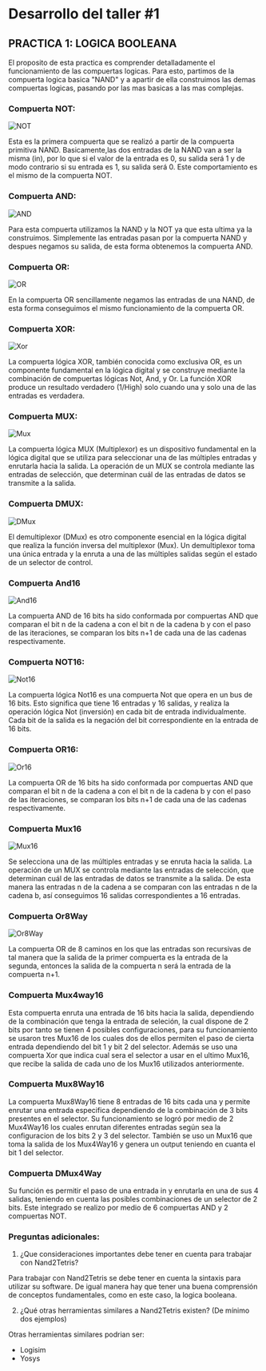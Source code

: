 # Desarrollo del taller #1

## **PRACTICA 1: LOGICA BOOLEANA**

El proposito de esta practica es comprender detalladamente el funcionamiento de las compuertas logicas. Para esto, partimos de la compuerta logica basica "NAND" y a apartir de ella construimos 
las demas compuertas logicas, pasando por las mas basicas a las mas complejas.

### **Compuerta NOT:**

![NOT](https://github.com/Fernando2240/Grupo-Megahertz/assets/73613484/71932439-030c-4adc-bf36-ae182a35f414)

Esta es la primera compuerta que se realizó a partir de la compuerta primitiva NAND. Basicamente,las dos entradas de la NAND van a ser la misma (in), por lo que si el valor de la entrada es 0, su salida será 1 y de modo 
contrario si su entrada es 1, su salida será 0. Este comportamiento es el mismo de la compuerta NOT.

### **Compuerta AND:**

![AND](https://github.com/Fernando2240/Grupo-Megahertz/assets/73613484/0c9c67f8-bc7b-4068-89cf-1d19c4c50153)

Para esta compuerta utilizamos la NAND y la NOT ya que esta ultima ya la construimos. Simplemente las entradas pasan por la compuerta NAND y despues negamos su salida, de esta forma obtenemos la compuerta AND.

### **Compuerta OR:**

![OR](https://github.com/Fernando2240/Grupo-Megahertz/assets/73613484/1eae5a8c-fafd-4954-bd16-f690dcb1c070)

En la compuerta OR sencillamente negamos las entradas de una NAND, de esta forma conseguimos el mismo funcionamiento de la compuerta OR. 

### **Compuerta XOR:**

![Xor](https://github.com/Fernando2240/Grupo-Megahertz/assets/92164946/24804705-2da4-4bb4-bf67-3c26cca0383e)

La compuerta lógica XOR, también conocida como exclusiva OR, es un componente fundamental en la lógica digital y se construye mediante la combinación de compuertas lógicas Not, And, y Or. La función XOR produce un resultado verdadero (1/High) solo cuando una y solo una de las entradas es verdadera.

### **Compuerta MUX:**

![Mux](https://github.com/Fernando2240/Grupo-Megahertz/assets/92164946/ae2a8f41-4da2-4cde-8579-4ed71bdc61c4)

La compuerta lógica MUX (Multiplexor) es un dispositivo fundamental en la lógica digital que se utiliza para seleccionar una de las múltiples entradas y enrutarla hacia la salida. La operación de un MUX se controla mediante las entradas de selección, que determinan cuál de las entradas de datos se transmite a la salida.

### **Compuerta DMUX:**

![DMux](https://github.com/Fernando2240/Grupo-Megahertz/assets/92164946/4329fc92-2798-44cd-bebc-6c8f5b83a046)

El demultiplexor (DMux) es otro componente esencial en la lógica digital que realiza la función inversa del multiplexor (Mux). Un demultiplexor toma una única entrada y la enruta a una de las múltiples salidas según el estado de un selector de control.

### **Compuerta And16**

![And16](https://github.com/Fernando2240/Grupo-Megahertz/assets/92164946/e5264ef2-f8b3-4d28-91c1-d022d101f2ef)

La compuerta AND de 16 bits ha sido conformada por compuertas AND que comparan el bit n de la cadena a con el bit n de la cadena b y con el paso de las iteraciones, se comparan los bits n+1 de cada una de las cadenas respectivamente.

### **Compuerta NOT16:**

![Not16](https://github.com/Fernando2240/Grupo-Megahertz/assets/92164946/78af8d4f-cd3f-4582-8907-133ebbbc08f7)

La compuerta lógica Not16 es una compuerta Not que opera en un bus de 16 bits. Esto significa que tiene 16 entradas y 16 salidas, y realiza la operación lógica Not (inversión) en cada bit de entrada individualmente. Cada bit de la salida es la negación del bit correspondiente en la entrada de 16 bits.

### **Compuerta OR16:**

![Or16](https://github.com/Fernando2240/Grupo-Megahertz/assets/92164946/62af5991-5cf6-48af-8e13-3e8d553cbbc2)

La compuerta OR de 16 bits ha sido conformada por compuertas AND que comparan el bit n de la cadena a con el bit n de la cadena b y con el paso de las iteraciones, se comparan los bits n+1 de cada una de las cadenas respectivamente.

### **Compuerta Mux16**

![Mux16](https://github.com/Fernando2240/Grupo-Megahertz/assets/92164946/7763a12e-50ef-4832-b24f-e75bbce40c38)

Se selecciona una de las múltiples entradas y se enruta hacia la salida. La operación de un MUX se controla mediante las entradas de selección, que determinan cuál de las entradas de datos se transmite a la salida. De esta manera las entradas n de la cadena a se comparan con las entradas n de la cadena b, así conseguimos 16 salidas correspondientes a 16 entradas.

### **Compuerta Or8Way**

![Or8Way](https://github.com/Fernando2240/Grupo-Megahertz/assets/92164946/3167e0b7-9544-420f-ac0a-0141a404becd)

La compuerta OR de 8 caminos en los que las entradas son recursivas de tal manera que la salida de la primer compuerta es la entrada de la segunda, entonces la salida de la compuerta n será la entrada de la compuerta n+1.

### **Compuerta Mux4way16**

Esta compuerta enruta una entrada de 16 bits hacia la salida, dependiendo de la combinación que tenga la entrada de seleción, la cual dispone de 2 bits por tanto se tienen 4 posibles configuraciones, para su funcionamiento se usaron tres Mux16 de los cuales dos de ellos permiten el paso de cierta entrada dependiendo del bit 1 y bit 2 del selector. Además se uso una compuerta Xor que indica cual sera el selector a usar en el ultimo Mux16, que recibe la salida de cada uno de los Mux16 utilizados anteriormente.

### **Compuerta Mux8Way16**

La compuerta Mux8Way16 tiene 8 entradas de 16 bits cada una y permite enrutar una entrada especifica dependiendo de la combinación de 3 bits presentes en el selector. Su funcionamiento se logró por medio de 2 Mux4Way16 los cuales enrutan diferentes entradas según sea la configuracion de los bits 2 y 3 del selector. También se uso un Mux16 que toma la salida de los Mux4Way16 y genera un output teniendo en cuanta el bit 1 del selector.

### **Compuerta DMux4Way**

Su función es permitir el paso de una entrada in y enrutarla en una de sus 4 salidas, teniendo en cuenta las posibles combinaciones de un selector de 2 bits. Este integrado se realizo por medio de 6 compuertas AND y 2 compuertas NOT.

### **Preguntas adicionales:**

1. ¿Que consideraciones importantes debe tener en cuenta para trabajar con Nand2Tetris?

Para trabajar con Nand2Tetris se debe tener en cuenta la sintaxis para utilizar su software. De igual manera hay que tener una buena comprensión de conceptos fundamentales, como en este caso, la logica booleana.

2. ¿Qué otras herramientas similares a Nand2Tetris existen? (De mínimo dos ejemplos)

Otras herramientas similares podrian ser:
- Logisim
- Yosys
